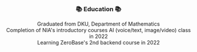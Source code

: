 <div align="center">
<h3 align="center"><b>📚 Education 📚</b></h3>
Graduated from DKU, Department of Mathematics<br>
Completion of NIA's introductory courses AI (voice/text, image/video) class in 2022<br>
Learning ZeroBase's 2nd backend course in 2022<br>

</br>
<p align="center">

</p>


</div>
